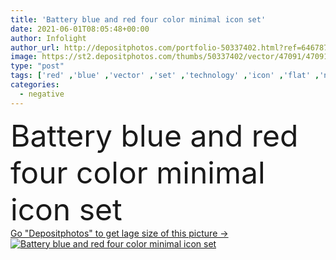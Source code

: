 ```yaml
---
title: 'Battery blue and red four color minimal icon set'
date: 2021-06-01T08:05:48+00:00
author: Infolight
author_url: http://depositphotos.com/portfolio-50337402.html?ref=64678756
image: https://st2.depositphotos.com/thumbs/50337402/vector/47091/470918212/api_thumb_450.jpg?forcejpeg=true
type: "post"
tags: ['red' ,'blue' ,'vector' ,'set' ,'technology' ,'icon' ,'flat' ,'negative' ,'positive' ,'logo' ,'batteries' ,'minimal' ,'mercury' ,'eps' ,'premium' ,'battery level' ,'battery status' ]
categories: 
  - negative
---
```

<div aling="center">
            <font size="60"> Battery blue and red four color minimal icon set</font>   
</div>
<div>
    <a href='https://depositphotos.com/470918212/stock-illustration-battery-blue-red-four-color.html?ref=64678756' target=_blank > Go "Depositphotos" to get lage size of this picture ->
        <img href='https://depositphotos.com/470918212/stock-illustration-battery-blue-red-four-color.html?ref=64678756' src='https://st2.depositphotos.com/50337402/47091/v/950/depositphotos_470918212-stock-illustration-battery-blue-red-four-color.jpg?forcejpeg=true' alt='Battery blue and red four color minimal icon set' >
    </a>
</div>
